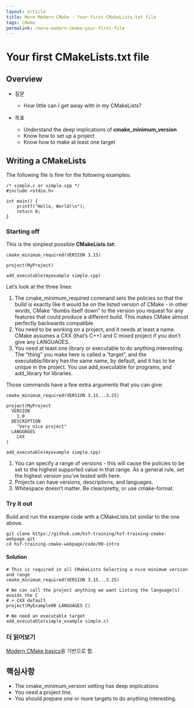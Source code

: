 ```yaml
---
layout: article
title: More Modern CMake - Your first CMakeLists.txt file
tags: CMake
permalink: /more-modern-cmake-your-first-file
---
```


# Your first CMakeLists.txt file

## Overview

* 질문
  * How little can I get away with in my CMakeLists?

* 목표
  * Understand the deep implications of **cmake_minimum_version**
  * Know how to set up a project
  * Know how to make at least one target

## Writing a CMakeLists

The following file is fine for the following examples:
```
/* simple.c or simple.cpp */
#include <stdio.h>

int main() {
    printf("Hello, World!\n");
    return 0;
}
```

### Starting off

This is the simplest possible **CMakeLists.txt**:
```
cmake_minimum_required(VERSION 3.15)

project(MyProject)

add_executable(myexample simple.cpp)
```

Let’s look at the three lines:

1. The cmake_minimum_required command sets the policies so that the build is exactly like it would be on the listed version of CMake - in other words, CMake “dumbs itself down” to the version you request for any features that could produce a different build. This makes CMake almost perfectly backwards compatible.
2. You need to be working on a project, and it needs at least a name. CMake assumes a CXX (that’s C++) and C mixed project if you don’t give any LANGUAGES.
3. You need at least one library or executable to do anything interesting. The “thing” you make here is called a “target”, and the executable/library has the same name, by default, and it has to be unique in the project. You use add_executable for programs, and add_library for libraries.

Those commands have a few extra arguments that you can give:
```
cmake_minimum_required(VERSION 3.15...3.25)

project(MyProject
  VERSION
    1.0
  DESCRIPTION
    "Very nice project"
  LANGUAGES
    CXX
)

add_executable(myexample simple.cpp)
```
1. You can specify a range of versions - this will cause the policies to be set to the highest supported value in that range. As a general rule, set the highest version you’ve tested with here.
2. Projects can have versions, descriptions, and languages.
3. Whitespace doesn’t matter. Be clear/pretty, or use cmake-format.

### Try it out

Build and run the example code with a CMakeLists.txt similar to the one above.
```
git clone https://github.com/hsf-training/hsf-training-cmake-webpage.git
cd hsf-training-cmake-webpage/code/00-intro
```

#### Solution

```
# This is required in all CMakeLists Selecting a nice minimum version and range
cmake_minimum_required(VERSION 3.15...3.25)

# We can call the project anything we want Listing the language(s) avoids the C
# + CXX default
project(MyExample00 LANGUAGES C)

# We need an executable target
add_executable(simple_example simple.c)
```

### 더 읽어보기

[Modern CMake basics](https://cliutils.gitlab.io/modern-cmake/chapters/basics.html)을 기반으로 함.

## 핵심사항

* The cmake_minimum_version setting has deep implications
* You need a project line.
* You should prepare one or more targets to do anything interesting.